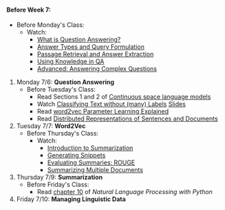 #### Before Week 7:
- Before Monday's Class:
    - Watch:
        - [What is Question Answering?](https://class.coursera.org/nlp/lecture/155)
        - [Answer Types and Query Formulation](https://class.coursera.org/nlp/lecture/156)
        - [Passage Retrieval and Answer Extraction](https://class.coursera.org/nlp/lecture/157)
        - [Using Knowledge in QA](https://class.coursera.org/nlp/lecture/158)
        - [Advanced: Answering Complex Questions](https://class.coursera.org/nlp/lecture/159)

1. Monday 7/6: **Question Answering** 
   - Before Tuesday's Class:
       - Read Sections 1 and 2 of [Continuous space language models](https://wiki.inf.ed.ac.uk/twiki/pub/CSTR/ListenSemester2_2009_10/sdarticle.pdf)
        - Watch [Classifying Text without (many) Labels](https://www.youtube.com/watch?v=7gTjYwiaJiU) [Slides](http://text.bythebay.io/slides/2015/Text_By_the_Bay_2015-Mike_Tamir-Effective_Text_Classification_with_word2vec.pdf.zip)
        - Read [word2vec Parameter Learning Explained](http://www-personal.umich.edu/~ronxin/pdf/w2vexp.pdf)
        - Read [Distributed Representations of Sentences and Documents](http://cs.stanford.edu/~quocle/paragraph_vector.pdf)
2. Tuesday 7/7: **Word2Vec**
    - Before Thursday's Class:
        - Watch:
            - [Introduction to Summarization](https://class.coursera.org/nlp/lecture/191)
            - [Generating Snippets](https://class.coursera.org/nlp/lecture/192)
            - [Evaluating Summaries: ROUGE](https://class.coursera.org/nlp/lecture/193)
            - [Summarizing Multiple Documents](https://class.coursera.org/nlp/lecture/194)
3. Thursday 7/9: **Summarization**
    - Before Friday's Class:
        - Read [chapter 10](http://www.nltk.org/book_1ed/ch10.html) of _Natural Language Processing with Python_
4. Friday 7/10: **Managing Linguistic Data**
